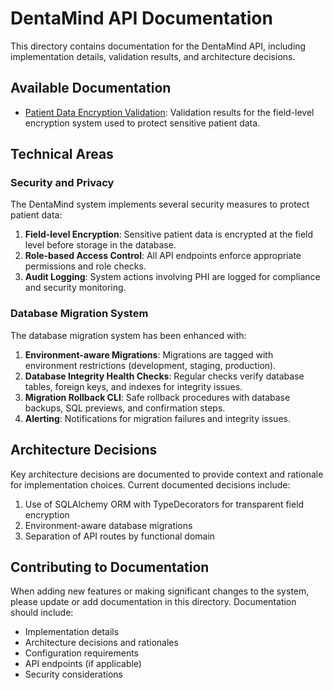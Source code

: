 # DentaMind API Documentation

This directory contains documentation for the DentaMind API, including implementation details, validation results, and architecture decisions.

## Available Documentation

- [Patient Data Encryption Validation](./patient_encryption_validation.md): Validation results for the field-level encryption system used to protect sensitive patient data.

## Technical Areas

### Security and Privacy

The DentaMind system implements several security measures to protect patient data:

1. **Field-level Encryption**: Sensitive patient data is encrypted at the field level before storage in the database.
2. **Role-based Access Control**: All API endpoints enforce appropriate permissions and role checks.
3. **Audit Logging**: System actions involving PHI are logged for compliance and security monitoring.

### Database Migration System

The database migration system has been enhanced with:

1. **Environment-aware Migrations**: Migrations are tagged with environment restrictions (development, staging, production).
2. **Database Integrity Health Checks**: Regular checks verify database tables, foreign keys, and indexes for integrity issues.
3. **Migration Rollback CLI**: Safe rollback procedures with database backups, SQL previews, and confirmation steps.
4. **Alerting**: Notifications for migration failures and integrity issues.

## Architecture Decisions

Key architecture decisions are documented to provide context and rationale for implementation choices. Current documented decisions include:

1. Use of SQLAlchemy ORM with TypeDecorators for transparent field encryption
2. Environment-aware database migrations
3. Separation of API routes by functional domain

## Contributing to Documentation

When adding new features or making significant changes to the system, please update or add documentation in this directory. Documentation should include:

- Implementation details
- Architecture decisions and rationales
- Configuration requirements
- API endpoints (if applicable)
- Security considerations 